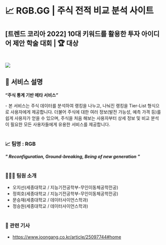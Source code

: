 # 📈 RGB.GG | 주식 전적 비교 분석 사이트
## [트렌드 코리아 2022] 10대 키워드를 활용한 투자 아이디어 제안 학술 대회 | 🏆 대상<br></br>
<img src="https://capsule-render.vercel.app/api?type=waving&color=auto&height=200&weight=500&section=header&text=RGB.GG&fontSize=80" />

## 💭 서비스 설명
**“주식 통계 기반 메타 서비스”**

\- 본 서비스는 주식 데이터를 분석하여 랭킹을 나누고, 나눠진 랭킹을 Tier-List 형식으로 사용자에게 제공합니다. 더불어 주식에 대한 여러 정보(발전 가능성, 예측 가격 등)를 쉽게 사용자가 얻을 수 있으며, 주식을 처음 해보는 사용자부터 상세 정보 및 비교 분석이 필요한 모든 사용자들에게 유용한 서비스를 제공합니다.<br></br>
### 📈 팀명 : RGB
_**" Reconfiguration, Ground-breaking, Being of new generation "**_
<br></br>
### 👩🏻‍💻 팀원 소개
- 오지선(세종대학교 / 지능기전공학부-무인이동체공학전공)
- 정희호(세종대학교 / 지능기전공학부-무인이동체공학전공)
- 문승재(세종대학교 / 데이터사이언스학과)
- 정승원(세종대학교 / 데이터사이언스학과)
<br></br>
### 🔗 관련 기사
- https://www.joongang.co.kr/article/25097744#home
